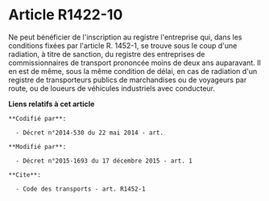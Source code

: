 # Article R1422-10

Ne peut bénéficier de l'inscription au registre l'entreprise qui, dans les conditions fixées par l'article R. 1452-1, se
trouve sous le coup d'une radiation, à titre de sanction, du registre des entreprises de commissionnaires de transport
prononcée moins de deux ans auparavant. Il en est de même, sous la même condition de délai, en cas de radiation d'un registre
de transporteurs publics de marchandises ou de voyageurs par route, ou de loueurs de véhicules industriels avec conducteur.

**Liens relatifs à cet article**

	**Codifié par**:

	  - Décret n°2014-530 du 22 mai 2014 - art.

	**Modifié par**:

	  - Décret n°2015-1693 du 17 décembre 2015 - art. 1

	**Cite**:

	  - Code des transports - art. R1452-1
